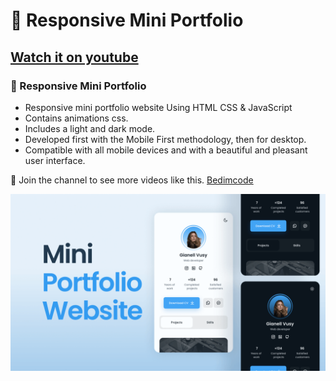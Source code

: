 # 💼 Responsive Mini Portfolio
## [Watch it on youtube](https://youtu.be/mq0xJxOTiYo)
### 💼 Responsive Mini Portfolio

- Responsive mini portfolio website Using HTML CSS & JavaScript
- Contains animations css.
- Includes a light and dark mode.
- Developed first with the Mobile First methodology, then for desktop.
- Compatible with all mobile devices and with a beautiful and pleasant user interface.

💙 Join the channel to see more videos like this. [Bedimcode](https://www.youtube.com/c/Bedimcode)

![preview img](.github/preview.png)
